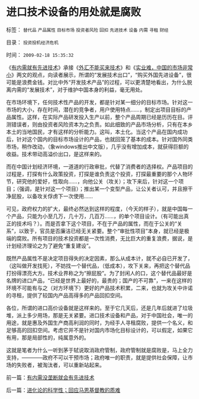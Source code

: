 # 进口技术设备的用处就是腐败

标签： `替代品` `产品属性` `目标市场` `投资者风险` `回扣` `先进技术` `设备` `内需` `寻租` `财经` 

目录： `投资投机经济危机`

时间： `2009-02-18 15:35:32`

《[有内需就有先进技术](../../../2009/2/17/有内需没垄断就会有先进技术.md)》承接《[外汇不能买来技术](../../../2009/2/17/外汇储备买不来先进技术.md)》和《[实业难，中国的市场非常小](../../../2008/5/4/实业难！中国市场其实非常小!.md)》两文的观点，向读者展示，所谓的“发展技术出口”，“购买外国先进设备”，很可能是浪费金钱。对比中外“开发技术产品”的过程，可以更清楚地看出，为什么脱离内需的“发展技术”，对于维护中国本身的利益，毫无用处。

在市场环境下，任何技术性产品的开发，都是针对某一细分的目标市场。针对这一市场的大小，存在时间，潜在的竞争者，用户使用特点……，制定出项目目标的产品属性。这样，在实际产品研发投入生产以前，整个产品周期已经是历历在目。评测错误者，则由投资者风险资本为之负责。如此细致的产品市场分析，只有在本乡本土的当地国民，才有这样的分析能力。这叫，本土化。当这个产品在国内成功后，针对这个国内的目标市场设计的产品，也就回笼了基本的成本。针对国外同类市场，稍作改动，（象windows推出中文版），几乎没有增加成本，就获得巨额的收益。技术带动高溢价出口，是这样来的。

而在中国计划经济环境，一道道的行政审批，代替了消费者的选择权。产品项目的过程是，打探有什么政策投资，打探是谁负责这个投资，打探最重要的那个人物环节，研究他的爱好，性取向……，向他公关（攻关）；攻下来后，针对这一个项目；（强调，是针对这一个项目）；推出某一个变型产品，让公关者认可，并且擦干净屁股，以备攻关俘虏下一次使用……

可见，政府权力的扩大，最终必然达到这样的程度，（今天的样子），就是中国每一个产品，只能为小至几万，几十万，几百万……，的单个项目设计。（有可能出真正的技术吗？）。而是否拿下这个项目，不在于产品的属性，而在于公关的“关系”，以致于，官员是否廉洁已经无关紧要。整个“审批性项目”本身，就已经是极端的腐败。所有项目的技术投资都是一次性消费，无比巨大的重复浪费，据说，是计划经济理论之为了避免“重复建设”。

既然产品属性不是决定项目得失的决定因素，那么从成本计，就不必自已开发了，（这叫做开发找死），不妨找一个替代品，（低成本），攻下关来，再把这个替代品打扮得漂亮大方。技术业界称之为“擦屁股”。为了封闲人的口，这个替代品最好是名牌的进口产品，“已经是世界上最好的，最贵的；国产的不可靠”，一来在这样的环境不可能有与之（对方环境下）更好的产品技术积累，二来，也就为攻关中许诺的寻租，提供了较国内产品高得多的产品回扣空间。

各位，所谓的进口高价设备就是这样来的。至于它几天后，还是几年后就进了垃圾堆，派上多少用场，那是无关紧要。进口技术设备和产品，对于中国社会，唯一的用途，就是惠及外国生产商高利润的同时，为经手人寻租腐败，提供一个名义，和足够高的回扣空间。考虑它并不是针对国内市场化目标设计的，可以假定，如果它有用，那是局部性的，纯属意外的。

这就是笔者为什么一听到茅于轼说取消政府管制，政府管制就是腐败是，马上全力支持，————政府不可以干预市场；政府唯一的职责，就是提供社会保障，让市场的失败者，被淘汰者，可以重新站起来。



前一篇：[有内需没垄断就会有先进技术](../../../2009/2/17/有内需没垄断就会有先进技术.md)

后一篇：[进化论的科学性；回应马恩基督教的质难](../../../2009/2/18/进化论的科学性；回应马恩基督教的质难.md)